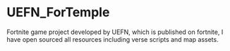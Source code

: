 # UEFN_ForTemple
Fortnite game project developed by UEFN, which is published on fortnite, I have open sourced all resources including verse scripts and map assets.
